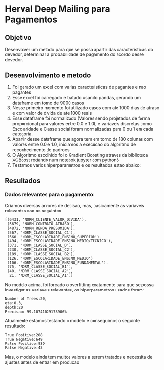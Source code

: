 # Herval Deep Mailing para Pagamentos

## Objetivo

Desenvolver um metodo para que se possa apartir das caracteristicas do devedor, determinar a probabilidade de pagamento do acordo desse devedor.

## Desenvolvimento e metodo

1. Foi gerado um excel com varias caracteristicas de pagantes e nao pagantes 
2. Esse excel foi carregado e tratado usando pandas, gerando um dataframe em torno de 9000 casos
3. Nesse primeiro momento foi utilizado casos com ate 1000 dias de atraso e com valor de divida de ate 1000 reais
4. Esse dataframe foi normalizado (Valores sendo projetados de forma proporcional para valores entre 0.0 e 1.0), e variaveis discretas como Escolaridade e Classe social foram normalizadas para 0 ou 1 em cada categoria.
5. Apartir desse dataframe que agora tem em torno de 180 colunas com valores entre 0.0 e 1.0, iniciamos a execucao do algoritmo de reconhecimento de padroes
6. O Algoritmo escolhido foi o Gradient Boosting atraves da biblioteca XGBoost rodando num notebok jupyter com python3
7. Testamos varios hiperparametros e os resultados estao abaixo:

## Resultados

### Dados relevantes para o pagamento: 

Criamos diversas arvores de decisao, mas, basicamente as variaveis relevantes sao as seguintes

    [(6431, 'NORM_CLIENTE_VALOR_DIVIDA'),  
     (5679, 'NORM_CONTRATO_ATRASO'),  
     (4872, 'NORM_RENDA_PRESUMIDA'),  
     (567, 'NORM_CLASSE_SOCIAL_C1'), 
     (560, 'NORM_ESCOLARIDADE_ENSINO_SUPERIOR'), 
     (494, 'NORM_ESCOLARIDADE_ENSINO_MEDIO/TECNICO'),
     (371, 'NORM_CLASSE_SOCIAL_D'),
     (230, 'NORM_CLASSE_SOCIAL_C2'),
     (189, 'NORM_CLASSE_SOCIAL_B2'),
     (126, 'NORM_ESCOLARIDADE_ENSINO_MEDIO'),
     (106, 'NORM_ESCOLARIDADE_ENSINO_FUNDAMENTAL'),
     (75, 'NORM_CLASSE_SOCIAL_B1'),
     (40, 'NORM_CLASSE_SOCIAL_A2'),
      21, 'NORM_CLASSE_SOCIAL_A1')]
    

No modelo acima, foi forcado o overfitting exatamente para que se possa investigar as variaveis relevantes, os hiperparametros usados foram:

    Number of Trees:20, 
    eta:0.3, 
    depth:20 
    Precisao: 99.10741029173906%

Atualmente estamos testando o modelo e conseguimos o seguinte resultado:

    True Positive:208 
    True Negative:649 
    False Positive:839 
    False Negative:43  

Mas, o modelo ainda tem muitos valores a serem tratados e necessita de ajustes antes de entrar em producao

